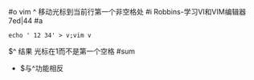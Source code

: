 #o
vim ^ 移动光标到当前行第一个非空格处
#i
Robbins-学习VI和VIM编辑器 7ed|44
#a
```
echo ' 12 34' > v;vim v
```
$^
结果 光标在1而不是第一个空格
#sum
- $与^功能相反
